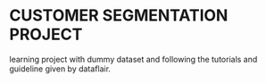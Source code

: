 # CUSTOMER SEGMENTATION PROJECT
learning project with dummy dataset and following the tutorials and guideline given by dataflair.

